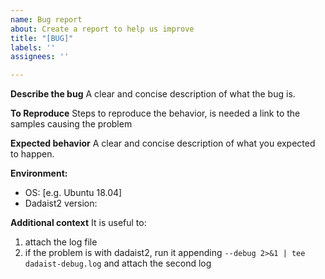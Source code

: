 ```yaml
---
name: Bug report
about: Create a report to help us improve
title: "[BUG]"
labels: ''
assignees: ''

---
```


**Describe the bug**
A clear and concise description of what the bug is.

**To Reproduce**
Steps to reproduce the behavior, is needed a link to the samples causing the problem

**Expected behavior**
A clear and concise description of what you expected to happen.

 **Environment:**
 - OS: [e.g. Ubuntu 18.04]
- Dadaist2 version:
 
**Additional context**
It is useful to:
1) attach the log file 
2) if the problem is with dadaist2, run it appending `--debug 2>&1 | tee dadaist-debug.log` and attach the second log
